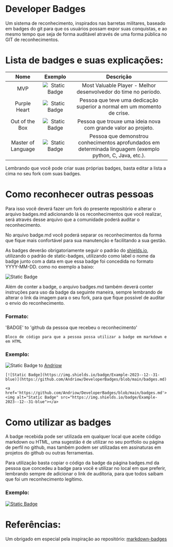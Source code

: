 # Developer Badges
Um sistema de reconhecimento, inspirados nas barretas militares, baseado em badges do git para que os usuários possam expor suas conquistas, e ao mesmo tempo que seja de forma auditável através de uma forma pública no GIT de reconhecimentos. 

# Lista de badges e suas explicações:
Nome | Exemplo | Descrição
:---:|:-------:|:--------:
MVP | ![Static Badge](https://img.shields.io/badge/MVP-2023--12--31-blue) | Most Valuable Player - Melhor desenvolvedor do time no período.
Purple Heart | ![Static Badge](https://img.shields.io/badge/PH-2023--12--31-8A2BE2) | Pessoa que teve uma dedicação superior a normal em um momento de crise.
Out of the Box | ![Static Badge](https://img.shields.io/badge/Out_of_the_Box-2023--12--31-orange) | Pessoa que trouxe uma ideia nova com grande valor ao projeto.
Master of Language | ![Static Badge](https://img.shields.io/badge/Master_of_Python-2023--12--31-3670A0?logo=python&logoColor=ffdd54) | Pessoa que demonstrou conhecimentos aprofundados em determinada linguagem (exemplo python, C, Java, etc.).

Lembrando que você pode criar suas próprias badges, basta editar a lista a cima no seu fork com suas badges. 

# Como reconhecer outras pessoas
Para isso você deverá fazer um fork do presente repositório e alterar o arquivo badges.md adicionando lá os reconhecimentos que você realizar, será através desse arquivo que a comunidade poderá auditar o reconhecimento. 

No arquivo badge.md você poderá separar os reconhecimentos da forma que fique mais confortável para sua manutenção e facilitando a sua gestão. 

As badges deverão obrigatoriamente seguir o padrão do [shields.io](https://shields.io/badges/static-badge), utilizando o padrão de static-badges, utilizando como label o nome da badge junto com a data em que essa badge foi concedida no formato YYYY-MM-DD. como no exemplo a baixo:

![Static Badge](https://img.shields.io/badge/Example-2023--12--31-blue)

Além de conter a badge, o arquivo badges.md também deverá conter instruções para uso da badge da seguinte maneira, sempre lembrando de alterar o link da imagem para o seu fork, para que fique possível de auditar o envio do reconhecimento.

### Formato:
'BADGE' to 'github da pessoa que recebeu o reconhecimento'
````
Bloco de código para que a pessoa possa utilizar a badge em markdown e em HTML
````

### Exemplo: 
![Static Badge](https://img.shields.io/badge/Example-2023--12--31-blue) to [Andriow](https://github.com/Andriow) 
````
[![Static Badge](https://img.shields.io/badge/Example-2023--12--31-blue)](https://github.com/Andriow/DeveloperBadges/blob/main/badges.md)

<a href='https://github.com/Andriow/DeveloperBadges/blob/main/badges.md'><img alt="Static Badge" src="https://img.shields.io/badge/Example-2023--12--31-blue"></a>
````
# Como utilizar as badges
A badge recebida pode ser utilizada em qualquer local que aceite código markdown ou HTML, uma sugestão é de utilizar no seu portfolio ou página de perfil no github, mas também podem ser utilizadas em assinaturas em projetos do github ou outras ferramentas.

Para utilização basta copiar o código da badge da página badges.md da pessoa que concedeu a badge para você e utilizar no local em que preferir, lembrando sempre de adicionar o link de auditoria, para que todos saibam que foi um reconhecimento legítimo.

### Exemplo: 
[![Static Badge](https://img.shields.io/badge/Example-2023--12--31-blue)](https://github.com/Andriow/DeveloperBadges/blob/main/badges.md)

# Referências:
Um obrigado em especial pela inspiração ao repositório: [markdown-badges](https://github.com/Ileriayo/markdown-badges)
